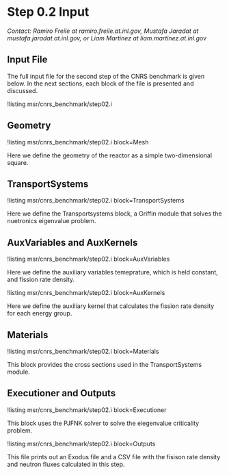 # Step 0.2 Input

*Contact: Ramiro Freile at ramiro.freile.at.inl.gov, Mustafa Jaradat at mustafa.jaradat.at.inl.gov, or Liam Martinez at liam.martinez.at.inl.gov*

## Input File

The full input file for the second step of the CNRS benchmark is given below.
In the next sections, each block of the file is presented and discussed.

!listing msr/cnrs_benchmark/step02.i

## Geometry

!listing msr/cnrs_benchmark/step02.i block=Mesh

Here we define the geometry of the reactor as a simple two-dimensional square.

## TransportSystems

!listing msr/cnrs_benchmark/step02.i block=TransportSystems

Here we define the Transportsystems block, a Griffin module that solves the nuetronics eigenvalue problem.

## AuxVariables and AuxKernels

!listing msr/cnrs_benchmark/step02.i block=AuxVariables

Here we define the auxiliary variables temeprature, which is held constant, and fission rate density.

!listing msr/cnrs_benchmark/step02.i block=AuxKernels

Here we define the auxiliary kernel that calculates the fission rate density for each energy group.

## Materials

!listing msr/cnrs_benchmark/step02.i block=Materials

This block provides the cross sections used in the TransportSystems module.

## Executioner and Outputs

!listing msr/cnrs_benchmark/step02.i block=Executioner

This block uses the PJFNK solver to solve the eiegenvalue criticality problem.

!listing msr/cnrs_benchmark/step02.i block=Outputs

This file prints out an Exodus file and a CSV file with the fisison rate density and neutron fluxes calculated in this step.